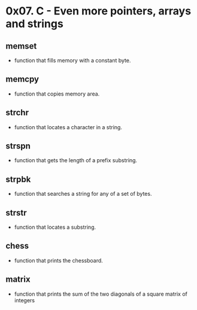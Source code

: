 # 0x07. C - Even more pointers, arrays and strings

## memset
- function that fills memory with a constant byte.

## memcpy
- function that copies memory area.

## strchr
-  function that locates a character in a string.

## strspn
- function that gets the length of a prefix substring.

## strpbk
- function that searches a string for any of a set of bytes.

## strstr
- function that locates a substring.

## chess
- function that prints the chessboard.

## matrix
- function that prints the sum of the two diagonals of a square matrix of integers
